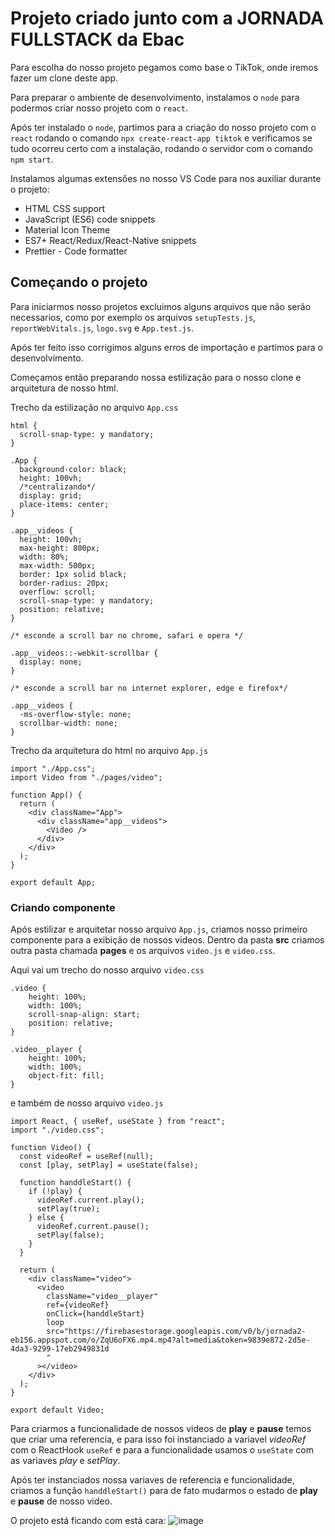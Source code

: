 # Projeto criado junto com a JORNADA FULLSTACK da Ebac

Para escolha do nosso projeto pegamos como base o TikTok, onde iremos fazer um clone deste app.

Para preparar o ambiente de desenvolvimento, instalamos o `node` para podermos criar nosso projeto com o `react`.

Após ter instalado o `node`, partimos para a criação do nosso projeto com o `react` rodando o comando `npx create-react-app tiktok` e verificamos se tudo ocorreu certo com a instalação, rodando o servidor com o comando `npm start`.

Instalamos algumas extensões no nosso VS Code para nos auxiliar durante o projeto:

- HTML CSS support
- JavaScript (ES6) code snippets
- Material Icon Theme
- ES7+ React/Redux/React-Native snippets
- Prettier - Code formatter

## Começando o projeto

Para iniciarmos nosso projetos excluimos alguns arquivos que não serão necessarios, como por exemplo os arquivos `setupTests.js`, `reportWebVitals.js`, `logo.svg` e `App.test.js`.

Após ter feito isso corrigimos alguns erros de importação e partimos para o desenvolvimento.

Começamos então preparando nossa estilização para o nosso clone e arquitetura de nosso html.

Trecho da estilização no arquivo `App.css`

```
html {
  scroll-snap-type: y mandatory;
}

.App {
  background-color: black;
  height: 100vh;
  /*centralizando*/
  display: grid;
  place-items: center;
}

.app__videos {
  height: 100vh;
  max-height: 800px;
  width: 80%;
  max-width: 500px;
  border: 1px solid black;
  border-radius: 20px;
  overflow: scroll;
  scroll-snap-type: y mandatory;
  position: relative;
}

/* esconde a scroll bar no chrome, safari e opera */

.app__videos::-webkit-scrollbar {
  display: none;
}

/* esconde a scroll bar no internet explorer, edge e firefox*/

.app__videos {
  -ms-overflow-style: none;
  scrollbar-width: none;
}
```

Trecho da arquitetura do html no arquivo `App.js`

```
import "./App.css";
import Video from "./pages/video";

function App() {
  return (
    <div className="App">
      <div className="app__videos">
        <Video />
      </div>
    </div>
  );
}

export default App;
```

### Criando componente

Após estilizar e arquitetar nosso arquivo `App.js`, criamos nosso primeiro componente para a exibição de nossos videos. Dentro da pasta **src** criamos outra pasta chamada **pages** e os arquivos `video.js` e `video.css`.

Aqui vai um trecho do nosso arquivo `video.css`

```
.video {
    height: 100%;
    width: 100%;
    scroll-snap-align: start;
    position: relative;
}

.video__player {
    height: 100%;
    width: 100%;
    object-fit: fill;
}
```

e também de nosso arquivo `video.js`

```
import React, { useRef, useState } from "react";
import "./video.css";

function Video() {
  const videoRef = useRef(null);
  const [play, setPlay] = useState(false);

  function handdleStart() {
    if (!play) {
      videoRef.current.play();
      setPlay(true);
    } else {
      videoRef.current.pause();
      setPlay(false);
    }
  }

  return (
    <div className="video">
      <video
        className="video__player"
        ref={videoRef}
        onClick={handdleStart}
        loop
        src="https://firebasestorage.googleapis.com/v0/b/jornada2-eb156.appspot.com/o/ZqU6oFX6.mp4.mp4?alt=media&token=9839e872-2d5e-4da3-9299-17eb2949831d
        "
      ></video>
    </div>
  );
}

export default Video;
```

Para criarmos a funcionalidade de nossos videos de **play** e **pause** temos que criar uma referencia, e para isso foi instanciado a variavel _videoRef_ com o ReactHook `useRef` e para a funcionalidade usamos o `useState` com as variaves _play_ e _setPlay_.

Após ter instanciados nossa variaves de referencia e funcionalidade, criamos a função `handdleStart()` para de fato mudarmos o estado de **play** e **pause** de nosso video.

O projeto está ficando com está cara:
![image](https://user-images.githubusercontent.com/76077366/228705880-55eeec00-2de8-43f6-9e28-bf11f5d589e5.png)
